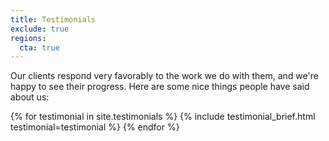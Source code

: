 ```yaml
---
title: Testimonials
exclude: true
regions:
  cta: true
---
```


Our clients respond very favorably to the work we do with them, and we're happy to 
see their progress. Here are some nice things people have said about us:

{% for testimonial in site.testimonials %}
{% include testimonial_brief.html testimonial=testimonial %}
{% endfor %}
